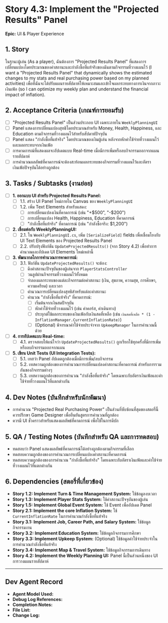 # Story 4.3: Implement the "Projected Results" Panel

**Epic:** UI & Player Experience

## 1. Story
ในฐานะผู้เล่น (As a player), ฉันต้องการ "Projected Results Panel" ที่แสดงการเปลี่ยนแปลงโดยประมาณของค่าสถานะและกำลังซื้อที่แท้จริงของฉันตามกิจกรรมที่วางแผนไว้ (I want a "Projected Results Panel" that dynamically shows the estimated changes to my stats and real purchasing power based on my planned activities) เพื่อที่ฉันจะได้ปรับแผนรายสัปดาห์ให้เหมาะสมและเข้าใจผลกระทบทางการเงินจากภาวะเงินเฟ้อ (so I can optimize my weekly plan and understand the financial impact of inflation).

## 2. Acceptance Criteria (เกณฑ์การยอมรับ)
- [ ] "Projected Results Panel" เป็นส่วนประกอบ UI เฉพาะภายใน `WeeklyPlanningUI`
- [ ] Panel แสดงการเปลี่ยนแปลงสุทธิโดยประมาณสำหรับ Money, Health, Happiness, และ Education ตามกิจกรรมที่วางแผนไว้สำหรับสัปดาห์ปัจจุบัน
- [ ] Panel แสดง "กำลังซื้อที่แท้จริง" โดยประมาณของเงินผู้เล่น หลังจากหักค่าใช้จ่ายที่วางแผนไว้และผลกระทบจากเงินเฟ้อ
- [ ] การคาดการณ์ที่แสดงผลจะอัปเดตแบบ Real-time เมื่อมีการเพิ่มหรือลบกิจกรรมออกจากแผนรายสัปดาห์
- [ ] การคำนวณผลลัพธ์ที่คาดการณ์จะต้องสะท้อนผลกระทบของกิจกรรมที่วางแผนไว้และอัตราเงินเฟ้อปัจจุบันได้อย่างถูกต้อง

## 3. Tasks / Subtasks (งานย่อย)
- [ ] **1. ออกแบบ UI สำหรับ Projected Results Panel:**
  - [ ] 1.1. สร้าง UI Panel ใหม่ภายใน Canvas ของ `WeeklyPlanningUI`
  - [ ] 1.2. เพิ่ม Text Elements สำหรับแสดง:
    - [ ] การเปลี่ยนแปลงเงินที่คาดการณ์ (เช่น "+$500", "-$200")
    - [ ] การเปลี่ยนแปลง Health, Happiness, Education ที่คาดการณ์
    - [ ] "กำลังซื้อที่แท้จริง" ที่คาดการณ์ (เช่น "กำลังซื้อจริง: $1,200")

- [ ] **2. เชื่อมต่อกับ WeeklyPlanningUI:**
  - [ ] 2.1. ใน `WeeklyPlanningUI.cs`, เพิ่ม `[SerializeField]` fields เพื่อเชื่อมโยงกับ UI Text Elements ของ Projected Results Panel
  - [ ] 2.2. ปรับปรุงฟังก์ชัน `UpdateProjectedResults()` (จาก Story 4.2) เพื่อทำการคำนวณและอัปเดต UI Elements ใหม่เหล่านี้

- [ ] **3. พัฒนากลไกการคำนวณการคาดการณ์:**
  - [ ] 3.1. ฟังก์ชัน `UpdateProjectedResults()` จะต้อง:
    - [ ] ดึงค่าสถานะปัจจุบันของผู้เล่นจาก `PlayerStatsController`
    - [ ] วนลูปผ่านกิจกรรมที่วางแผนไว้ทั้งหมด
    - [ ] จำลองผลกระทบของแต่ละกิจกรรมต่อค่าสถานะ (เงิน, สุขภาพ, ความสุข, การศึกษา, ความเครียด) และเวลา
    - [ ] คำนวณการเปลี่ยนแปลงสุทธิสำหรับแต่ละค่าสถานะ
    - [ ] คำนวณ "กำลังซื้อที่แท้จริง" ที่คาดการณ์:
      - [ ] เริ่มต้นจากเงินสดปัจจุบัน
      - [ ] หักค่าใช้จ่ายที่วางแผนไว้ (เช่น ค่าคอร์ส, ค่าเดินทาง)
      - [ ] ประยุกต์ใช้ผลกระทบของเงินเฟ้อกับเงินสดที่เหลือ (เช่น `เงินสดที่เหลือ * (1 - InflationManager.CurrentInflationRate)`)
      - [ ] (Optional) พิจารณาค่าใช้จ่ายประจำจาก `UpkeepManager` ในการคำนวณนี้ด้วย

- [ ] **4. การอัปเดตแบบ Real-time:**
  - [ ] 4.1. ตรวจสอบให้แน่ใจว่า `UpdateProjectedResults()` ถูกเรียกใช้ทุกครั้งที่มีการเพิ่มหรือลบกิจกรรมออกจากแผน

- [ ] **5. เขียน Unit Tests (UI Integration Tests):**
  - [ ] 5.1. เทสว่า Panel อัปเดตถูกต้องเมื่อมีการเพิ่ม/ลบกิจกรรม
  - [ ] 5.2. เทสความถูกต้องของการคำนวณการเปลี่ยนแปลงค่าสถานะที่คาดการณ์ สำหรับการรวมกันของกิจกรรมต่างๆ
  - [ ] 5.3. เทสความถูกต้องของการคำนวณ "กำลังซื้อที่แท้จริง" โดยเฉพาะกับอัตราเงินเฟ้อและค่าใช้จ่ายที่วางแผนไว้ที่แตกต่างกัน

## 4. Dev Notes (บันทึกสำหรับนักพัฒนา)
- การคำนวณ "Projected Real Purchasing Power" เป็นส่วนที่ซับซ้อนที่สุดของสตอรี่นี้ ควรปรึกษา Game Designer เพื่อยืนยันสูตรการคำนวณที่ถูกต้อง
- ควรมี UI ชั่วคราวสำหรับแสดงผลลัพธ์ที่คาดการณ์ เพื่อใช้ในการดีบัก

## 5. QA / Testing Notes (บันทึกสำหรับ QA และการทดสอบ)
- ทดสอบว่า Panel แสดงผลลัพธ์ที่คาดการณ์ได้อย่างถูกต้องตามกิจกรรมที่เลือก
- ทดสอบความถูกต้องของการคำนวณการเปลี่ยนแปลงค่าสถานะที่คาดการณ์
- ทดสอบความถูกต้องของการคำนวณ "กำลังซื้อที่แท้จริง" โดยเฉพาะกับอัตราเงินเฟ้อและค่าใช้จ่ายที่วางแผนไว้ที่แตกต่างกัน

## 6. Dependencies (สตอรี่ที่เกี่ยวข้อง)
- **Story 1.2: Implement Turn & Time Management System:** ใช้ข้อมูลงบเวลา
- **Story 1.3: Implement Player Stats System:** ใช้ค่าสถานะปัจจุบันของผู้เล่น
- **Story 1.5: Implement Global Event System:** ใช้ Event เพื่ออัปเดต Panel
- **Story 2.1: Implement the core Inflation System:** ใช้ `CurrentInflationRate` ในการคำนวณกำลังซื้อที่แท้จริง
- **Story 3.1: Implement Job, Career Path, and Salary System:** ใช้ข้อมูลกิจกรรมงาน
- **Story 3.2: Implement Education System:** ใช้ข้อมูลกิจกรรมการศึกษา
- **Story 3.3: Implement Upkeep System:** (Optional) ใช้ข้อมูลค่าใช้จ่ายประจำในการคำนวณกำลังซื้อที่แท้จริง
- **Story 3.4: Implement Map & Travel System:** ใช้ข้อมูลกิจกรรมการเดินทาง
- **Story 4.2: Implement the Weekly Planning UI:** Panel นี้เป็นส่วนหนึ่งของ UI การวางแผนรายสัปดาห์

---
## Dev Agent Record
- **Agent Model Used:**
- **Debug Log References:**
- **Completion Notes:**
- **File List:**
- **Change Log:**
